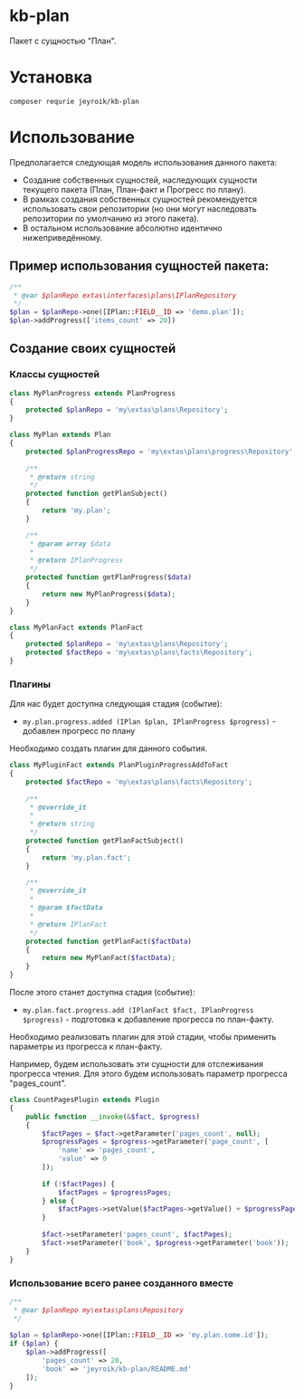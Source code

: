 # kb-plan

Пакет с сущностью "План".

# Установка

`composer requrie jeyroik/kb-plan`

# Использование

Предполагается следующая модель использования данного пакета:
- Создание собственных сущностей, наследующих сущности текущего пакета (План, План-факт и Прогресс по плану).
- В рамках создания собственных сущностей рекомендуется использовать свои репозитории (но они могут наследовать репозитории по умолчанию из этого пакета).
- В остальном использование абсолютно идентично нижеприведённому.

## Пример использования сущностей пакета:

```php
/**
 * @var $planRepo extas\interfaces\plans\IPlanRepository
 */
$plan = $planRepo->one([IPlan::FIELD__ID => 'demo.plan']);
$plan->addProgress(['items_count' => 20])
```

## Создание своих сущностей

### Классы сущностей

```php
class MyPlanProgress extends PlanProgress
{
    protected $planRepo = 'my\extas\plans\Repository';
}

class MyPlan extends Plan
{
    protected $planProgressRepo = 'my\extas\plans\progress\Repository';
    
    /**
     * @return string
     */
    protected function getPlanSubject()
    {
        return 'my.plan';
    }

    /**
     * @param array $data
     * 
     * @return IPlanProgress
     */
    protected function getPlanProgress($data)
    {
        return new MyPlanProgress($data);
    }
}

class MyPlanFact extends PlanFact
{
    protected $planRepo = 'my\extas\plans\Repository';
    protected $factRepo = 'my\extas\plans\facts\Repository';
}
```

### Плагины

Для наc будет доступна следующая стадия (событие):
- `my.plan.progress.added (IPlan $plan, IPlanProgress $progress)` - добавлен прогресс по плану

Необходимо создать плагин для данного события.

```php
class MyPluginFact extends PlanPluginProgressAddToFact
{
    protected $factRepo = 'my\extas\plans\facts\Repository';
    
    /**
     * @override_it
     *
     * @return string
     */
    protected function getPlanFactSubject()
    {
        return 'my.plan.fact';
    }

    /**
     * @override_it
     *
     * @param $factData
     *
     * @return IPlanFact
     */
    protected function getPlanFact($factData)
    {
        return new MyPlanFact($factData);
    }
}
```

После этого станет доступна стадия (событие):
- `my.plan.fact.progress.add (IPlanFact $fact, IPlanProgress $progress)` - подготовка к добавление прогресса по план-факту.

Необходимо реализовать плагин для этой стадии, чтобы применить параметры из прогресса к план-факту.

Например, будем использовать эти сущности для отслеживания прогресса чтения. Для этого будем использовать параметр прогресса "pages_count".

```php
class CountPagesPlugin extends Plugin
{
    public function __invoke(&$fact, $progress)
    {
        $factPages = $fact->getParameter('pages_count', null);
        $progressPages = $progress->getParameter('page_count', [
            'name' => 'pages_count',
            'value' => 0
        ]);
        
        if (!$factPages) {
            $factPages = $progressPages;
        } else {
            $factPages->setValue($factPages->getValue() + $progressPages->getValue());
        }
        
        $fact->setParameter('pages_count', $factPages);
        $fact->setParameter('book', $progress->getParameter('book'));
    }
}
```

### Использование всего ранее созданного вместе

```php
/**
 * @var $planRepo my\extas\plans\Repository
 */
 
$plan = $planRepo->one([IPlan::FIELD__ID => 'my.plan.some.id']);
if ($plan) {
    $plan->addProgress([
        'pages_count' => 20,
        'book' => 'jeyroik/kb-plan/README.md'
    ]);
}
```